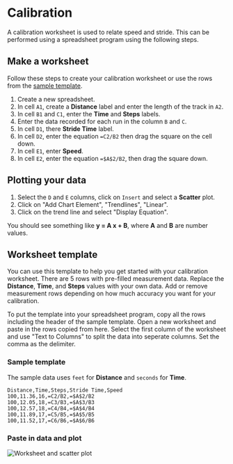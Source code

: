 # Calibration

A calibration worksheet is used to relate speed and stride. This can be performed using a spreadsheet program using the following steps.

## Make a worksheet

Follow these steps to create your calibration worksheet or use the rows from the [sample template](#sample-template).

1. Create a new spreadsheet.
2. In cell ``A1``, create a **Distance** label and enter the length of the track in ``A2``.
3. In cell ``B1`` and ``C1``, enter the **Time** and **Steps** labels.
4. Enter the data recorded for each run in the column ``B`` and ``C``.
5. In cell ``D1``, there **Stride Time** label.
6. In cell ``D2``, enter the equation ``=C2/B2`` then drag the square on the cell down.
7. In cell ``E1``, enter **Speed**.
8. In cell ``E2``, enter the equation ``=$A$2/B2``, then drag the square down.

## Plotting your data

1. Select the ``D`` and ``E`` columns, click on ``Insert`` and select a **Scatter** plot.
2. Click on "Add Chart Element", "Trendlines", "Linear".
3. Click on the trend line and select "Display Equation".

You should see something like **y = A x + B**, where **A** and **B** are number values.

## Worksheet template

You can use this template to help you get started with your calibration worksheet. There are 5 rows with
pre-filled measurement data. Replace the **Distance**, **Time**, and **Steps** values with your own data.
Add or remove measurement rows depending on how much accuracy you want for your calibration.

To put the template into your spreadsheet program, copy all the rows including the header of the sample template. Open a new worksheet and paste in the rows copied from here. Select the first column of the
worksheet and use "Text to Columns" to split the data into seperate columns. Set the comma as the delimiter.

### Sample template

The sample data uses ``feet`` for **Distance** and ``seconds`` for **Time**.

```
Distance,Time,Steps,Stride Time,Speed
100,11.36,16,=C2/B2,=$A$2/B2
100,12.05,18,=C3/B3,=$A$3/B3
100,12.57,18,=C4/B4,=$A$4/B4
100,11.89,17,=C5/B5,=$A$5/B5
100,11.52,17,=C6/B6,=$A$6/B6
```

### Paste in data and plot

![Worksheet and scatter plot](/static/mb/projects/puma-rs-computer-shoe/calibrate-sheet.gif)
